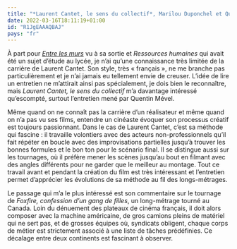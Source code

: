 ```yaml
---
title: "*Laurent Cantet, le sens du collectif*, Marilou Duponchel et Quentin Mével"
date: 2022-03-16T18:11:19+01:00
id: "R1JgEAAAQBAJ"
pays: "fr"
---
```


À part pour [*Entre les murs*](https://voiretmanger.fr/entre-les-murs-laurent-cantet/) vu à sa sortie et *Ressources humaines* qui avait été un sujet d’étude au lycée, je n’ai qu’une connaissance très limitée de la carrière de Laurent Cantet. Son style, très « français », ne me branche pas particulièrement et je n’ai jamais eu tellement envie de creuser. L’idée de lire un entretien ne m’attirait ainsi pas spécialement, je dois bien le reconnaître, mais *Laurent Cantet, le sens du collectif* m’a davantage intéressé qu’escompté, surtout l’entretien mené par Quentin Mével.

Même quand on ne connaît pas la carrière d’un réalisateur et même quand on n’a pas vu ses films, entendre un cinéaste évoquer son processus créatif est toujours passionnant. Dans le cas de Laurent Cantet, c’est sa méthode qui fascine : il travaille volontiers avec des acteurs non-professionnels qu’il fait répéter en boucle avec des improvisations partielles jusqu’à trouver les bonnes formules et le bon ton pour le scénario final. Il se distingue aussi sur les tournages, où il préfère mener les scènes jusqu’au bout en filmant avec des angles différents pour ne garder que le meilleur au montage. Tout ce travail avant et pendant la création du film est très intéressant et l’entretien permet d’apprécier les évolutions de sa méthode au fil des longs-métrages. 

Le passage qui m’a le plus intéressé est son commentaire sur le tournage de *Foxfire, confession d’un gang de filles*, un long-métrage tourné au Canada. Loin du dénuement des plateaux de cinéma français, il doit alors composer avec la machine américaine, de gros camions pleins de matériel qui ne sert pas, et de grosses équipes où, syndicats obligent, chaque corps de métier est strictement associé à une liste de tâches prédéfinies. Ce décalage entre deux continents est fascinant à observer. 
